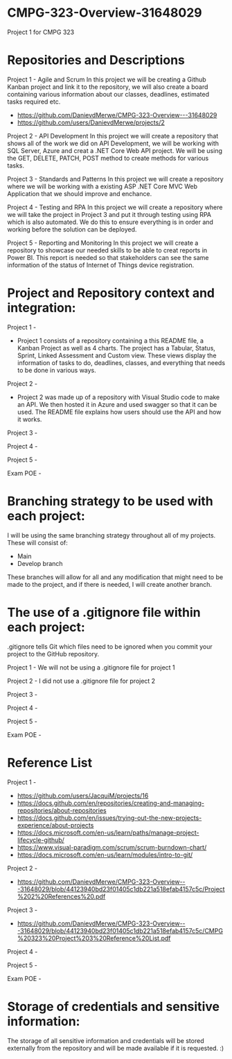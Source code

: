 # CMPG-323-Overview-31648029
Project 1 for CMPG 323 

# Repositories and Descriptions 
Project 1 - 
Agile and Scrum 
In this project we will be creating a Github Kanban project and link it to the repository, we will also create a board containing various information about our classes, deadlines, estimated tasks required etc. 
* https://github.com/DanievdMerwe/CMPG-323-Overview---31648029
* https://github.com/users/DanievdMerwe/projects/2

Project 2 - 
API Development 
In this project we will create a repository that shows all of the work we did on API Development, we will be working with SQL Server, Azure and creat a .NET Core Web API project. We will be using the GET, DELETE, PATCH, POST method to create methods for various tasks.

Project 3 - 
Standards and Patterns 
In this project we will create a repository where we will be working with a existing ASP .NET Core MVC Web Application that we should improve and enchance.

Project 4 - 
Testing and RPA 
In this project we will create a repository where we will take the project in Project 3 and put it through testing using RPA which is also automated. We do this to ensure everything is in order and working before the solution can be deployed.

Project 5 - 
Reporting and Monitoring
In this project we will create a repository to showcase our needed skills to be able to creat reports in Power BI. This report is needed so that stakeholders can see the same information of the status of Internet of Things device registration. 


# Project and Repository context and integration: 

Project 1 -

* Project 1 consists of a repository containing a this README file, a Kanban Project as well as 4 charts.
The project has a Tabular, Status, Sprint, Linked Assessment and Custom view. These views display the information of tasks to do, deadlines, classes, and everything that needs to be done in various ways. 

Project 2 -
* Project 2 was made up of a repository with Visual Studio code to make an API. We then hosted it in Azure and used swagger so that it can be used. The README file explains how users should use the API and how it works. 

Project 3 -

Project 4 - 

Project 5 -

Exam POE -

# Branching strategy to be used with each project:
I will be using the same branching strategy throughout all of my projects. These will consist of:

* Main
* Develop branch 

These branches will allow for all and any modification that might need to be made to the project, and if there is needed, I will create another branch. 

# The use of a .gitignore file within each project:

.gitignore tells Git which files need to be ignored when you commit your project to the GitHub repository.

Project 1 - We will not be using a .gitignore file for project 1

Project 2 - I did not use a .gitignore file for project 2

Project 3 -

Project 4 - 

Project 5 -

Exam POE -

# Reference List

Project 1 - 
 * https://github.com/users/JacquiM/projects/16
 * https://docs.github.com/en/repositories/creating-and-managing-repositories/about-repositories
 * https://docs.github.com/en/issues/trying-out-the-new-projects-experience/about-projects
 * https://docs.microsoft.com/en-us/learn/paths/manage-project-lifecycle-github/
 * https://www.visual-paradigm.com/scrum/scrum-burndown-chart/
 * https://docs.microsoft.com/en-us/learn/modules/intro-to-git/
 
Project 2 -
* https://github.com/DanievdMerwe/CMPG-323-Overview---31648029/blob/44123940bd23f01405c1db221a518efab4157c5c/Project%202%20References%20.pdf

Project 3 -
* https://github.com/DanievdMerwe/CMPG-323-Overview---31648029/blob/44123940bd23f01405c1db221a518efab4157c5c/CMPG%20323%20Project%203%20Reference%20List.pdf

Project 4 - 

Project 5 -

Exam POE -
# Storage of credentials and sensitive information:

The storage of all sensitive information and credentials will be stored externally from the repository and will be made available if it is requested. :)



